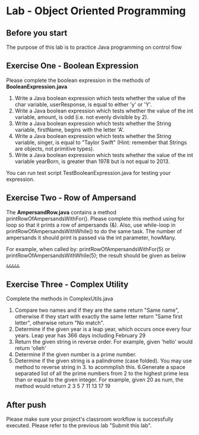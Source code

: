 Lab - Object Oriented Programming
==========

Before you start
----------
The purpose of this lab is to practice Java programming on control flow


Exercise One - Boolean Expression
--------------------
Please complete the boolean expression in the methods of **BooleanExpression.java**
1.  Write a Java  boolean expression which tests whether the value of the char variable, userResponse, is equal to either 'y' or 'Y'.
2. Write a Java boolean expression which tests whether the value of the int variable, amount, is odd (i.e. not evenly divisible by 2).
3. Write a Java boolean expression which tests whether the String variable, firstName, begins with the letter 'A'.
4. Write a Java boolean expression which tests whether the String variable, singer, is equal to "Taylor Swift" (Hint: remember that Strings are objects, not primitive types).
5. Write a Java boolean expression which tests whether the value of the int variable yearBorn, is greater than 1978 but is not equal to 2013.

You can run test script TestBooleanExpression.java for testing your expression.

Exercise Two - Row of Ampersand
--------------------
The **AmpersandRow.java** contains a method printRowOfAmpersandsWithFor(). Please complete this  method using for loop so that it prints a row of ampersands (&). Also, use while-loop in printRowOfAmpersandsWithWhile() to do the same task. The number of ampersands it should print is passed via the int parameter, howMany.

For example, when called by: printRowOfAmpersandsWithFor(5) or printRowOfAmpersandsWithWhile(5); the result should be given as below

```
&&&&&
```

Exercise Three - Complex Utility
---------------------
Complete the methods in ComplexUtils.java
1. Compare two names and if they are the same return "Same name", otherwise if they start with exactly the same letter return "Same first letter", otherwise return "No match".
2. Determine if the given year is a leap year, which occurs once every four years. Leap year has 366 days including February 29 
3. Return the given string in reverse order. For example, given 'hello' would return 'olleh'
4. Determine if the given number is a prime number.
5. Determine if the given string is a palindrome (case folded). You may use method to  reverse string in 3. to acommplish this.
6.Generate a space separated list of all the prime numbers from 2 to the highest prime less than or equal to the given integer. For example, given 20 as num, the method would return 2 3 5 7 11 13 17 19

After push
------------------
Please make sure your project's classroom workflow is successfully executed. Please refer to the previous lab "Submit this lab".


